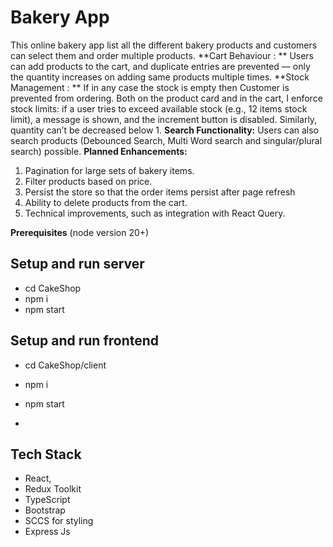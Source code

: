 # Bakery App
This online bakery app list all the different bakery products and customers can select them and order multiple products. 
**Cart Behaviour : **
Users can add products to the cart, and duplicate entries are prevented — only the quantity increases on adding same products multiple times.
**Stock Management : **
If in any case the stock is empty then Customer is prevented from ordering.  Both on the product card and in the cart, I enforce stock limits: if a user tries to exceed available stock (e.g., 12 items stock limit), a message is shown, and the increment button is disabled. Similarly, quantity can’t be decreased below 1. 
**Search Functionality:**
Users can also search products (Debounced Search, Multi Word search and singular/plural search) possible.
**Planned Enhancements:**
1. Pagination for large sets of bakery items. 
2. Filter products based on price.
3. Persist the store so that the order items persist after page refresh
4. Ability to delete products from the cart.
5. Technical improvements, such as integration with React Query.

**Prerequisites**
(node version 20+)

## Setup and run server

- cd CakeShop
- npm i
- npm start

## Setup and run frontend

- cd CakeShop/client
- npm i
- npm start

- 
## Tech Stack
- React,
- Redux Toolkit
- TypeScript
- Bootstrap
- SCCS for styling
- Express Js
